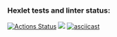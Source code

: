 ### Hexlet tests and linter status:
[![Actions Status](https://github.com/Augmar/frontend-project-44/workflows/hexlet-check/badge.svg)](https://github.com/Augmar/frontend-project-44/actions)
<a href="https://codeclimate.com/github/Augmar/frontend-project-44/maintainability"><img src="https://api.codeclimate.com/v1/badges/e3d049fff8bfa8c5c927/maintainability" /></a>
[![asciicast](https://asciinema.org/a/qi39hrHPMMxwnAfmhmX91HMR0.svg)](https://asciinema.org/a/qi39hrHPMMxwnAfmhmX91HMR0)